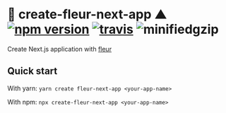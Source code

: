 # 🌼 create-fleur-next-app ▲ [![npm version](https://badge.fury.io/js/create-fleur-next-app.svg)](https://www.npmjs.com/package/create-fleur-next-app) [![travis](https://travis-ci.org/ra-gg/fleur.svg?branch=master)](https://travis-ci.org/ra-gg/fleur) ![minifiedgzip](https://badgen.net/bundlephobia/minzip/create-fleur-next-app)

Create Next.js application with [fleur](https://github.com/ra-gg/fleur)

## Quick start

With yarn: `yarn create fleur-next-app <your-app-name>`

With npm: `npx create-fleur-next-app <your-app-name>`
